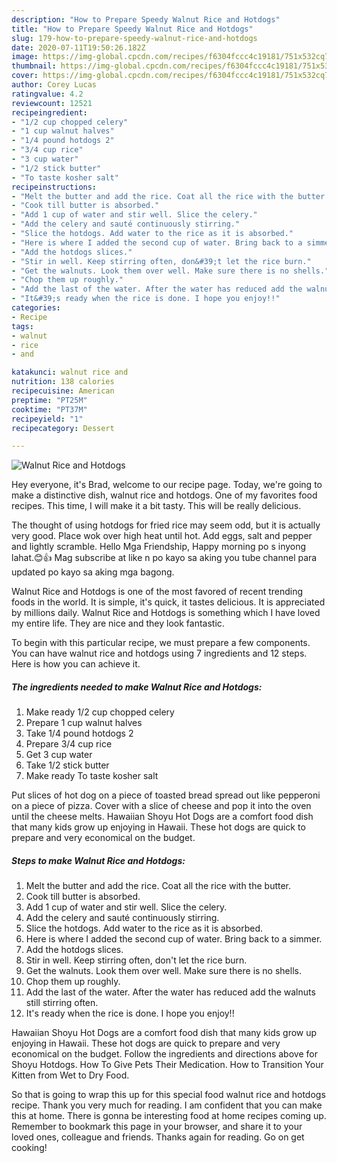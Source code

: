 ```yaml
---
description: "How to Prepare Speedy Walnut Rice and Hotdogs"
title: "How to Prepare Speedy Walnut Rice and Hotdogs"
slug: 179-how-to-prepare-speedy-walnut-rice-and-hotdogs
date: 2020-07-11T19:50:26.182Z
image: https://img-global.cpcdn.com/recipes/f6304fccc4c19181/751x532cq70/walnut-rice-and-hotdogs-recipe-main-photo.jpg
thumbnail: https://img-global.cpcdn.com/recipes/f6304fccc4c19181/751x532cq70/walnut-rice-and-hotdogs-recipe-main-photo.jpg
cover: https://img-global.cpcdn.com/recipes/f6304fccc4c19181/751x532cq70/walnut-rice-and-hotdogs-recipe-main-photo.jpg
author: Corey Lucas
ratingvalue: 4.2
reviewcount: 12521
recipeingredient:
- "1/2 cup chopped celery"
- "1 cup walnut halves"
- "1/4 pound hotdogs 2"
- "3/4 cup rice"
- "3 cup water"
- "1/2 stick butter"
- "To taste kosher salt"
recipeinstructions:
- "Melt the butter and add the rice. Coat all the rice with the butter."
- "Cook till butter is absorbed."
- "Add 1 cup of water and stir well. Slice the celery."
- "Add the celery and sauté continuously stirring."
- "Slice the hotdogs. Add water to the rice as it is absorbed."
- "Here is where I added the second cup of water. Bring back to a simmer."
- "Add the hotdogs slices."
- "Stir in well. Keep stirring often, don&#39;t let the rice burn."
- "Get the walnuts. Look them over well. Make sure there is no shells."
- "Chop them up roughly."
- "Add the last of the water. After the water has reduced add the walnuts still stirring often."
- "It&#39;s ready when the rice is done. I hope you enjoy!!"
categories:
- Recipe
tags:
- walnut
- rice
- and

katakunci: walnut rice and 
nutrition: 138 calories
recipecuisine: American
preptime: "PT25M"
cooktime: "PT37M"
recipeyield: "1"
recipecategory: Dessert

---
```



![Walnut Rice and Hotdogs](https://img-global.cpcdn.com/recipes/f6304fccc4c19181/751x532cq70/walnut-rice-and-hotdogs-recipe-main-photo.jpg)

Hey everyone, it's Brad, welcome to our recipe page. Today, we're going to make a distinctive dish, walnut rice and hotdogs. One of my favorites food recipes. This time, I will make it a bit tasty. This will be really delicious.

The thought of using hotdogs for fried rice may seem odd, but it is actually very good. Place wok over high heat until hot. Add eggs, salt and pepper and lightly scramble. Hello Mga Friendship, Happy morning po s inyong lahat.😊👍 Mag subscribe at like n po kayo sa aking you tube channel para updated po kayo sa aking mga bagong.

Walnut Rice and Hotdogs is one of the most favored of recent trending foods in the world. It is simple, it's quick, it tastes delicious. It is appreciated by millions daily. Walnut Rice and Hotdogs is something which I have loved my entire life. They are nice and they look fantastic.


To begin with this particular recipe, we must prepare a few components. You can have walnut rice and hotdogs using 7 ingredients and 12 steps. Here is how you can achieve it.

<!--inarticleads1-->

##### The ingredients needed to make Walnut Rice and Hotdogs:

1. Make ready 1/2 cup chopped celery
1. Prepare 1 cup walnut halves
1. Take 1/4 pound hotdogs 2
1. Prepare 3/4 cup rice
1. Get 3 cup water
1. Take 1/2 stick butter
1. Make ready To taste kosher salt


Put slices of hot dog on a piece of toasted bread spread out like pepperoni on a piece of pizza. Cover with a slice of cheese and pop it into the oven until the cheese melts. Hawaiian Shoyu Hot Dogs are a comfort food dish that many kids grow up enjoying in Hawaii. These hot dogs are quick to prepare and very economical on the budget. 

<!--inarticleads2-->

##### Steps to make Walnut Rice and Hotdogs:

1. Melt the butter and add the rice. Coat all the rice with the butter.
1. Cook till butter is absorbed.
1. Add 1 cup of water and stir well. Slice the celery.
1. Add the celery and sauté continuously stirring.
1. Slice the hotdogs. Add water to the rice as it is absorbed.
1. Here is where I added the second cup of water. Bring back to a simmer.
1. Add the hotdogs slices.
1. Stir in well. Keep stirring often, don&#39;t let the rice burn.
1. Get the walnuts. Look them over well. Make sure there is no shells.
1. Chop them up roughly.
1. Add the last of the water. After the water has reduced add the walnuts still stirring often.
1. It&#39;s ready when the rice is done. I hope you enjoy!!


Hawaiian Shoyu Hot Dogs are a comfort food dish that many kids grow up enjoying in Hawaii. These hot dogs are quick to prepare and very economical on the budget. Follow the ingredients and directions above for Shoyu Hotdogs. How To Give Pets Their Medication. How to Transition Your Kitten from Wet to Dry Food. 

So that is going to wrap this up for this special food walnut rice and hotdogs recipe. Thank you very much for reading. I am confident that you can make this at home. There is gonna be interesting food at home recipes coming up. Remember to bookmark this page in your browser, and share it to your loved ones, colleague and friends. Thanks again for reading. Go on get cooking!
